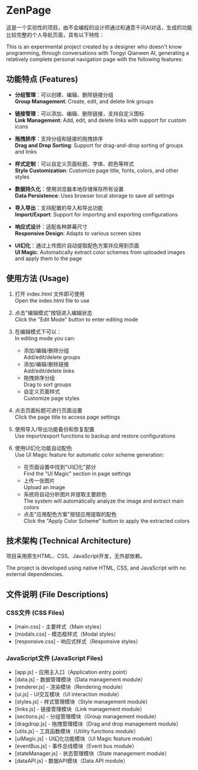 # ZenPage

这是一个实验性的项目，由不会编程的设计师通过和通意千问AI对话，生成的功能比较完整的个人导航页面，具有以下特性：

This is an experimental project created by a designer who doesn't know programming, through conversations with Tongyi Qianwen AI, generating a relatively complete personal navigation page with the following features:

## 功能特点 (Features)

- **分组管理**：可以创建、编辑、删除链接分组  
  **Group Management**: Create, edit, and delete link groups

- **链接管理**：可以添加、编辑、删除链接，支持自定义图标  
  **Link Management**: Add, edit, and delete links with support for custom icons

- **拖拽排序**：支持分组和链接的拖拽排序  
  **Drag and Drop Sorting**: Support for drag-and-drop sorting of groups and links

- **样式定制**：可以自定义页面标题、字体、颜色等样式  
  **Style Customization**: Customize page title, fonts, colors, and other styles

- **数据持久化**：使用浏览器本地存储保存所有设置  
  **Data Persistence**: Uses browser local storage to save all settings

- **导入导出**：支持配置的导入和导出功能  
  **Import/Export**: Support for importing and exporting configurations

- **响应式设计**：适配各种屏幕尺寸  
  **Responsive Design**: Adapts to various screen sizes

- **UI幻化**：通过上传图片自动提取配色方案并应用到页面  
  **UI Magic**: Automatically extract color schemes from uploaded images and apply them to the page

## 使用方法 (Usage)

1. 打开 index.html 文件即可使用  
   Open the index.html file to use

2. 点击"编辑模式"按钮进入编辑状态  
   Click the "Edit Mode" button to enter editing mode

3. 在编辑模式下可以：  
   In editing mode you can:
   - 添加/编辑/删除分组  
     Add/edit/delete groups
   - 添加/编辑/删除链接  
     Add/edit/delete links
   - 拖拽排序分组  
     Drag to sort groups
   - 自定义页面样式  
     Customize page styles

4. 点击页面标题可进行页面设置  
   Click the page title to access page settings

5. 使用导入/导出功能备份和恢复配置  
   Use import/export functions to backup and restore configurations

6. 使用UI幻化功能自动配色  
   Use UI Magic feature for automatic color scheme generation:
   - 在页面设置中找到"UI幻化"部分  
     Find the "UI Magic" section in page settings
   - 上传一张图片  
     Upload an image
   - 系统将自动分析图片并提取主要颜色  
     The system will automatically analyze the image and extract main colors
   - 点击"应用配色方案"按钮应用提取的配色  
     Click the "Apply Color Scheme" button to apply the extracted colors

## 技术架构 (Technical Architecture)

项目采用原生HTML、CSS、JavaScript开发，无外部依赖。

The project is developed using native HTML, CSS, and JavaScript with no external dependencies.

## 文件说明 (File Descriptions)

### CSS文件 (CSS Files)
- [main.css] - 主要样式（Main styles）
- [modals.css] - 模态框样式（Modal styles）
- [responsive.css] - 响应式样式（Responsive styles）

### JavaScript文件 (JavaScript Files)
- [app.js] - 应用主入口（Application entry point）
- [data.js] - 数据管理模块（Data management module）
- [renderer.js] - 渲染模块（Rendering module）
- [ui.js] - UI交互模块（UI interaction module）
- [styles.js] - 样式管理模块（Style management module）
- [links.js] - 链接管理模块（Link management module）
- [sections.js] - 分组管理模块（Group management module）
- [dragdrop.js] - 拖拽管理模块（Drag and drop management module）
- [utils.js] - 工具函数模块（Utility functions module）
- [uiMagic.js] - UI幻化功能模块（UI Magic feature module）
- [eventBus.js] - 事件总线模块（Event bus module）
- [stateManager.js] - 状态管理模块（State management module）
- [dataAPI.js] - 数据API模块（Data API module）